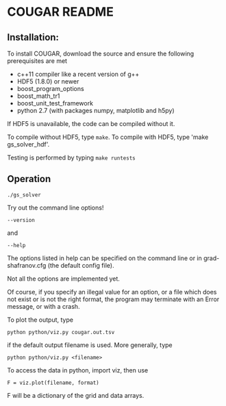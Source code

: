 COUGAR README
=============


Installation:
-------------------------
To install COUGAR, download the source and ensure the following prerequisites are met

* c++11 compiler like a recent version of g++
* HDF5 (1.8.0) or newer
* boost_program_options
* boost_math_tr1
* boost_unit_test_framework
* python 2.7 (with packages numpy, matplotlib and h5py)

If HDF5 is unavailable, the code can be compiled without it. 

To compile without HDF5, type `make`. To compile with HDF5, type 'make gs_solver_hdf'. 

Testing is performed by typing `make runtests` 

Operation
-----------

    ./gs_solver

Try out the command line options!

    --version
and

    --help
    
The options listed in help can be specified on the command line or in grad-shafranov.cfg (the default config file).

Not all the options are implemented yet.

Of course, if you specify an illegal value for an option, or a file which does not exist or is not the right format, the program may terminate with an Error message, or with a crash.

To plot the output, type

    python python/viz.py cougar.out.tsv 
    
if the default output filename is used.  More generally, type

    python python/viz.py <filename> 
    
To access the data in python, import viz, then use

    F = viz.plot(filename, format)

F will be a dictionary of the grid and data arrays.
